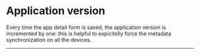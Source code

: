 # Application version

Every time the app detail form is saved, the application version is incremented by one: this is helpful to expicitelly force the metadata synchronization on all the devices.

---



